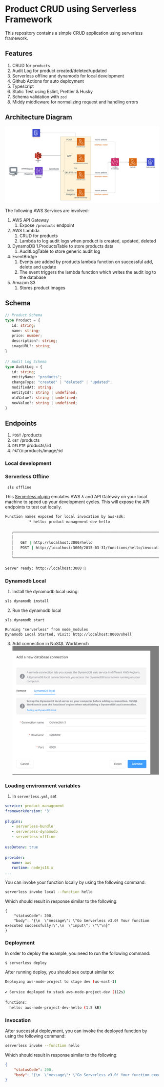 # Product CRUD using Serverless Framework

This repository contains a simple CRUD application using serverless framework.

## Features

1. CRUD for `products`
2. Audit Log for product created/deleted/updated
3. Serverless offline and dynamodb for local development
4. Github Actions for auto deployment
5. Typescript
6. Static Test using Eslint, Prettier & Husky
7. Schema validation with `zod`
8. Middy middleware for normalizing request and handling errors

## Architecture Diagram

![architecture-diagram.png](assets%2Farchitecture-diagram.png)

The following AWS Services are involved:

1. AWS API Gateway
   1. Expose `/products` endpoint
2. AWS Lambda
   1. CRUD for products
   2. Lambda to log audit logs when product is created, updated, deleted
3. DynamoDB
   1.ProductsTable to store products data
   1. AuditLogTable to store generic audit log
4. EventBridge
   1. Events are added by products lambda function on successful add, delete and update
   2. The event triggers the lambda function which writes the audit log to the database
5. Amazon S3
   1. Stores product images

## Schema

```ts
// Product Schema
type Product = {
   id: string;
   name: string;
   price: number;
   description?: string;
   imageURL?: string;
}

// Audit Log Schema
type AuditLog = {
   id: string;
   entityName: "products";
   changeType: "created" | "deleted" | "updated";
   modifiedAt: string;
   entityId?: string | undefined;
   oldValue?: string | undefined;
   newValue?: string | undefined;
}
```

## Endpoints

1. `POST` /products
2. `GET` /products
3. `DELETE` products/:id
4. `PATCH` products/image/:id

### Local development

### Serverless Offline

```bash
 sls offline
```

This [Serverless plugin](https://www.serverless.com/plugins/serverless-offline) emulates AWS λ and API Gateway on your
local machine to speed up your development cycles.
This will expose the API endpoints to test out locally.

```bash
Function names exposed for local invocation by aws-sdk:
           * hello: product-management-dev-hello

   ┌─────────────────────────────────────────────────────────────────────────┐
   │                                                                         │
   │   GET | http://localhost:3000/hello                                     │
   │   POST | http://localhost:3000/2015-03-31/functions/hello/invocations   │
   │                                                                         │
   └─────────────────────────────────────────────────────────────────────────┘

Server ready: http://localhost:3000 🚀
```

### Dynamodb Local

1. Install the dynamodb local using:

```bash
sls dynamodb install
```

2. Run the dynamodb local

```bash
sls dynamodb start
```

```
Running "serverless" from node_modules
Dynamodb Local Started, Visit: http://localhost:8000/shell
```

3. Add connection in NoSQL Workbench
   ![img.png](assets/img.png)

### Loading environment variables

1. In `serverless.yml`, set

```yaml
service: product-management
frameworkVersion: '3'

plugins:
   - serverless-bundle
   - serverless-dynamodb
   - serverless-offline

useDotenv: true

provider:
   name: aws
   runtime: nodejs18.x
...
```

You can invoke your function locally by using the following command:

```bash
serverless invoke local --function hello
```

Which should result in response similar to the following:

```
{
    "statusCode": 200,
    "body": "{\n  \"message\": \"Go Serverless v3.0! Your function executed successfully!\",\n  \"input\": \"\"\n}"
}
```

### Deployment

In order to deploy the example, you need to run the following command:

```
$ serverless deploy
```

After running deploy, you should see output similar to:

```bash
Deploying aws-node-project to stage dev (us-east-1)

✔ Service deployed to stack aws-node-project-dev (112s)

functions:
  hello: aws-node-project-dev-hello (1.5 kB)
```

### Invocation

After successful deployment, you can invoke the deployed function by using the following command:

```bash
serverless invoke --function hello
```

Which should result in response similar to the following:

```json
{
    "statusCode": 200,
    "body": "{\n  \"message\": \"Go Serverless v3.0! Your function executed successfully!\",\n  \"input\": {}\n}"
}
```
